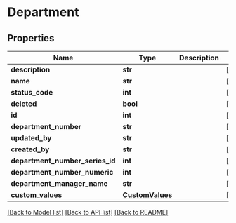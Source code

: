 # Department

## Properties
Name | Type | Description | Notes
------------ | ------------- | ------------- | -------------
**description** | **str** |  | [optional] 
**name** | **str** |  | [optional] 
**status_code** | **int** |  | [optional] 
**deleted** | **bool** |  | [optional] 
**id** | **int** |  | [optional] 
**department_number** | **str** |  | [optional] 
**updated_by** | **str** |  | [optional] 
**created_by** | **str** |  | [optional] 
**department_number_series_id** | **int** |  | [optional] 
**department_number_numeric** | **int** |  | [optional] 
**department_manager_name** | **str** |  | [optional] 
**custom_values** | [**CustomValues**](CustomValues.md) |  | [optional] 

[[Back to Model list]](../README.md#documentation-for-models) [[Back to API list]](../README.md#documentation-for-api-endpoints) [[Back to README]](../README.md)


